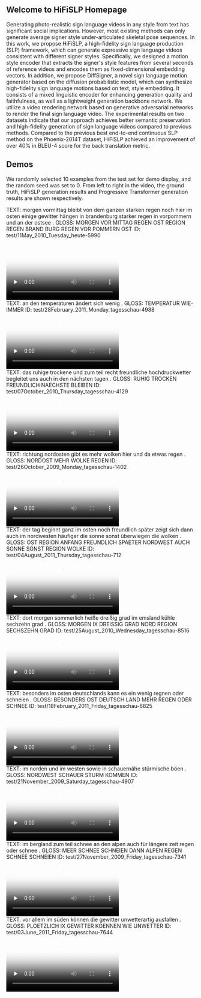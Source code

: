 ## Welcome to HiFiSLP Homepage
Generating photo-realistic sign language videos in any style from text has significant social implications.
However, most existing methods can only generate average signer style under-articulated skeletal pose sequences.
In this work, we propose HiFiSLP, a high-fidelity sign language production (SLP) framework, which can generate expressive sign language videos consistent with different signer styles.
Specifically, we designed a motion style encoder that extracts the signer's style features from several seconds of reference videos and encodes them as fixed-dimensional embedding vectors.
In addition, we propose DiffSigner, a novel sign language motion generator based on the diffusion probabilistic model, which can synthesize high-fidelity sign language motions based on text, style embedding.
It consists of a mixed linguistic encoder for enhancing generation quality and faithfulness, as well as a lightweight generation backbone network.
We utilize a video rendering network based on generative adversarial networks to render the final sign language video.
The experimental results on two datasets indicate that our approach achieves better semantic preservation and high-fidelity generation of sign language videos compared to previous methods.
Compared to the previous best end-to-end continuous SLP method on the Phoenix-2014T dataset, HiFiSLP achieved an improvement of over 40% in BLEU-4 score for the back translation metric.

Demos
---------------
We randomly selected 10 examples from the test set for demo display, and the random seed was set to 0. From left to right in the video, the ground truth, HiFiSLP generation results and Progressive Transformer generation results are shown respectively.

TEXT: morgen vormittag bleibt von dem ganzen starken regen noch hier im osten einige gewitter hängen in brandenburg starker regen in vorpommern und an der ostsee . GLOSS: MORGEN VOR MITTAG REGEN OST REGION REGEN BRAND BURG REGEN VOR POMMERN OST ID: test/11May_2010_Tuesday_heute-5990
<div><video controls='' preload='none' poster='poster'>
<source id='mp4' src='./demo/11May_2010_Tuesday_heute-5990.mp4' type='video/mp4'></videos></div>
TEXT: an den temperaturen ändert sich wenig . GLOSS: TEMPERATUR WIE-IMMER ID: test/28February_2011_Monday_tagesschau-4988
<div><video controls='' preload='none' poster='poster'>
<source id='mp4' src='./demo/28February_2011_Monday_tagesschau-4988.mp4' type='video/mp4'></videos></div>
TEXT: das ruhige trockene und zum teil recht freundliche hochdruckwetter begleitet uns auch in den nächsten tagen . GLOSS: RUHIG TROCKEN FREUNDLICH NAECHSTE BLEIBEN ID: test/07October_2010_Thursday_tagesschau-4129
<div><video controls='' preload='none' poster='poster'>
<source id='mp4' src='./demo/07October_2010_Thursday_tagesschau-4129.mp4' type='video/mp4'></videos></div>
TEXT: richtung nordosten gibt es mehr wolken hier und da etwas regen . GLOSS: NORDOST MEHR WOLKE REGEN ID: test/26October_2009_Monday_tagesschau-1402
<div><video controls='' preload='none' poster='poster'>
<source id='mp4' src='./demo/26October_2009_Monday_tagesschau-1402.mp4' type='video/mp4'></videos></div>
TEXT: der tag beginnt ganz im osten noch freundlich später zeigt sich dann auch im nordwesten häufiger die sonne sonst überwiegen die wolken . GLOSS: OST REGION ANFANG FREUNDLICH SPAETER NORDWEST AUCH SONNE SONST REGION WOLKE ID: test/04August_2011_Thursday_tagesschau-712
<div><video controls='' preload='none' poster='poster'>
<source id='mp4' src='./demo/04August_2011_Thursday_tagesschau-712.mp4' type='video/mp4'></videos></div>
TEXT: dort morgen sommerlich heiße dreißig grad im emsland kühle sechzehn grad . GLOSS: MORGEN IX DREISSIG GRAD NORD REGION SECHSZEHN GRAD ID: test/25August_2010_Wednesday_tagesschau-8516
<div><video controls='' preload='none' poster='poster'>
<source id='mp4' src='./demo/25August_2010_Wednesday_tagesschau-8516.mp4' type='video/mp4'></videos></div>
TEXT: besonders im osten deutschlands kann es ein wenig regnen oder schneien . GLOSS: BESONDERS OST DEUTSCH LAND MEHR REGEN ODER SCHNEE ID: test/18February_2011_Friday_tagesschau-6825
<div><video controls='' preload='none' poster='poster'>
<source id='mp4' src='./demo/18February_2011_Friday_tagesschau-6825.mp4' type='video/mp4'></videos></div>
TEXT: im norden und im westen sowie in schauernähe stürmische böen . GLOSS: NORDWEST SCHAUER STURM KOMMEN ID: test/21November_2009_Saturday_tagesschau-4907
<div><video controls='' preload='none' poster='poster'>
<source id='mp4' src='./demo/21November_2009_Saturday_tagesschau-4907.mp4' type='video/mp4'></videos></div>
TEXT: im bergland zum teil schnee an den alpen auch für längere zeit regen oder schnee . GLOSS: MEER SCHNEE SCHNEIEN DANN ALPEN REGEN SCHNEE SCHNEIEN ID: test/27November_2009_Friday_tagesschau-7341
<div><video controls='' preload='none' poster='poster'>
<source id='mp4' src='./demo/27November_2009_Friday_tagesschau-7341.mp4' type='video/mp4'></videos></div>
TEXT: vor allem im süden können die gewitter unwetterartig ausfallen . GLOSS: PLOETZLICH IX GEWITTER KOENNEN WIE UNWETTER ID: test/03June_2011_Friday_tagesschau-7644
<div><video controls='' preload='none' poster='poster'>
<source id='mp4' src='./demo/03June_2011_Friday_tagesschau-7644.mp4' type='video/mp4'></videos></div>



